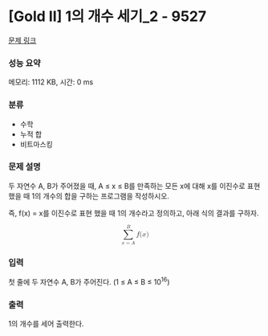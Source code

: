 # [Gold Ⅱ] 1의 개수 세기_2 - 9527

[문제 링크](https://www.acmicpc.net/problem/9527) 

### 성능 요약

메모리: 1112 KB, 시간: 0 ms

### 분류

* 수학
* 누적 합
* 비트마스킹

### 문제 설명

<div id="problem_description" class="problem-text">
				<p>두 자연수 A, B가 주어졌을 때, A&nbsp;≤ x&nbsp;≤ B를 만족하는 모든 x에 대해 x를&nbsp;이진수로 표현했을 때 1의 개수의 합을 구하는 프로그램을 작성하시오.</p>

<p>즉, f(x) = x를 이진수로 표현 했을 때 1의 개수라고 정의하고, 아래 식의 결과를 구하자.</p>

<p><math xmlns="http://www.w3.org/1998/Math/MathML" display="block"><munderover><mo data-mjx-texclass="OP">∑</mo><mrow data-mjx-texclass="ORD"><mi>x</mi><mo>=</mo><mi>A</mi></mrow><mrow data-mjx-texclass="ORD"><mi>B</mi></mrow></munderover><mrow data-mjx-texclass="ORD"><mi>f</mi><mo stretchy="false">(</mo><mi>x</mi><mo stretchy="false">)</mo></mrow></math>

### 입력 

<p>첫 줄에 두 자연수 A, B가 주어진다. (1&nbsp;≤ A&nbsp;≤ B&nbsp;≤ 10<sup>16</sup>)</p>

### 출력 

<p>1의 개수를 세어 출력한다.</p>
